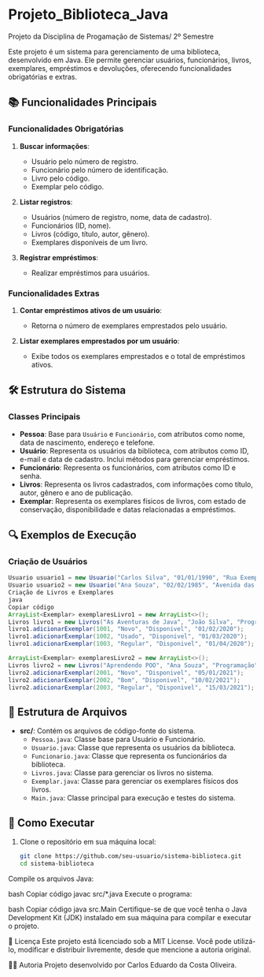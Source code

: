 # Projeto_Biblioteca_Java
Projeto da Disciplina de Progamação de Sistemas/ 2º Semestre

Este projeto é um sistema para gerenciamento de uma biblioteca, desenvolvido em Java. Ele permite gerenciar usuários, funcionários, livros, exemplares, empréstimos e devoluções, oferecendo funcionalidades obrigatórias e extras.

## 📚 Funcionalidades Principais

### Funcionalidades Obrigatórias
1. **Buscar informações**:
   - Usuário pelo número de registro.
   - Funcionário pelo número de identificação.
   - Livro pelo código.
   - Exemplar pelo código.

2. **Listar registros**:
   - Usuários (número de registro, nome, data de cadastro).
   - Funcionários (ID, nome).
   - Livros (código, título, autor, gênero).
   - Exemplares disponíveis de um livro.

3. **Registrar empréstimos**:
   - Realizar empréstimos para usuários.

### Funcionalidades Extras
1. **Contar empréstimos ativos de um usuário**:
   - Retorna o número de exemplares emprestados pelo usuário.

2. **Listar exemplares emprestados por um usuário**:
   - Exibe todos os exemplares emprestados e o total de empréstimos ativos.

## 🛠️ Estrutura do Sistema

### Classes Principais
- **Pessoa**: Base para `Usuário` e `Funcionário`, com atributos como nome, data de nascimento, endereço e telefone.
- **Usuário**: Representa os usuários da biblioteca, com atributos como ID, e-mail e data de cadastro. Inclui métodos para gerenciar empréstimos.
- **Funcionário**: Representa os funcionários, com atributos como ID e senha.
- **Livros**: Representa os livros cadastrados, com informações como título, autor, gênero e ano de publicação.
- **Exemplar**: Representa os exemplares físicos de livros, com estado de conservação, disponibilidade e datas relacionadas a empréstimos.

## 🔍 Exemplos de Execução

### Criação de Usuários
```java
Usuario usuario1 = new Usuario("Carlos Silva", "01/01/1990", "Rua Exemplo, 123", 987654321, "01/01/2023");
Usuario usuario2 = new Usuario("Ana Souza", "02/02/1985", "Avenida das Flores, 456", 123456789, "05/02/2023");
Criação de Livros e Exemplares
java
Copiar código
ArrayList<Exemplar> exemplaresLivro1 = new ArrayList<>();
Livros livro1 = new Livros("As Aventuras de Java", "João Silva", "Programação", "TechBooks", 2020, exemplaresLivro1);
livro1.adicionarExemplar(1001, "Novo", "Disponivel", "01/02/2020");
livro1.adicionarExemplar(1002, "Usado", "Disponivel", "01/03/2020");
livro1.adicionarExemplar(1003, "Regular", "Disponivel", "01/04/2020");

ArrayList<Exemplar> exemplaresLivro2 = new ArrayList<>();
Livros livro2 = new Livros("Aprendendo POO", "Ana Souza", "Programação", "CodeBooks", 2021, exemplaresLivro2);
livro2.adicionarExemplar(2001, "Novo", "Disponivel", "05/01/2021");
livro2.adicionarExemplar(2002, "Bom", "Disponivel", "10/02/2021");
livro2.adicionarExemplar(2003, "Regular", "Disponivel", "15/03/2021");
```

## 📂 Estrutura de Arquivos

- **src/**: Contém os arquivos de código-fonte do sistema.
  - `Pessoa.java`: Classe base para Usuário e Funcionário.
  - `Usuario.java`: Classe que representa os usuários da biblioteca.
  - `Funcionario.java`: Classe que representa os funcionários da biblioteca.
  - `Livros.java`: Classe para gerenciar os livros no sistema.
  - `Exemplar.java`: Classe para gerenciar os exemplares físicos dos livros.
  - `Main.java`: Classe principal para execução e testes do sistema.

## 🚀 Como Executar

1. Clone o repositório em sua máquina local:
   ```bash
   git clone https://github.com/seu-usuario/sistema-biblioteca.git
   cd sistema-biblioteca
Compile os arquivos Java:

bash
Copiar código
javac src/*.java
Execute o programa:

bash
Copiar código
java src.Main
Certifique-se de que você tenha o Java Development Kit (JDK) instalado em sua máquina para compilar e executar o projeto.

📜 Licença
Este projeto está licenciado sob a MIT License. Você pode utilizá-lo, modificar e distribuir livremente, desde que mencione a autoria original.

👨‍💻 Autoria
Projeto desenvolvido por Carlos Eduardo da Costa Oliveira.

